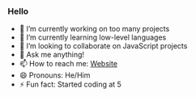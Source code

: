 ### Hello



- 🔭 I’m currently working on too many projects
- 🌱 I’m currently learning low-level languages
- 👯 I’m looking to collaborate on JavaScript projects
- 💬 Ask me anything!
- 📫 How to reach me: [Website](https://www.unedited.site)
- 😄 Pronouns: He/Him
- ⚡ Fun fact: Started coding at 5
